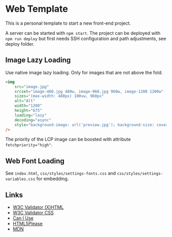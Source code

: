 # Web Template

This is a personal template to start a new front-end project.

A server  can be started with `npm start`.
The project can be deployed with `npm run deploy` but first needs SSH configuration
and path adjustments, see deploy folder.


## Image Lazy Loading

Use native image lazy loading.
Only for images that are not above the fold.

```HTML
<img
	src="image.jpg"
	srcset="image-480.jpg 480w, image-960.jpg 960w, image-1200 1200w"
	sizes="(max-width: 480px) 100vw, 960px"
	alt="Alt"
	width="1200"
	height="675"
	loading="lazy"
	decoding="async"
	style="background-image: url('preview.jpg'); background-size: cover;"
/>
```

The priority of the LCP image can be boosted with attribute `fetchpriority="high"`.


## Web Font Loading

See `index.html`, `css/styles/settings-fonts.css` and `css/styles/settings-variables.css` for embedding.


## Links

* [W3C Validator (X)HTML](http://validator.w3.org/ "W3C Validator")
* [W3C Validator CSS](http://jigsaw.w3.org/css-validator/ "CSS Validator")
* [Can I Use](http://caniuse.com/ "Can I Use")
* [HTML5Please](http://html5please.com/ "HTML5Please")
* [MDN](https://developer.mozilla.org/de/ "Mozilla Developer Network")
